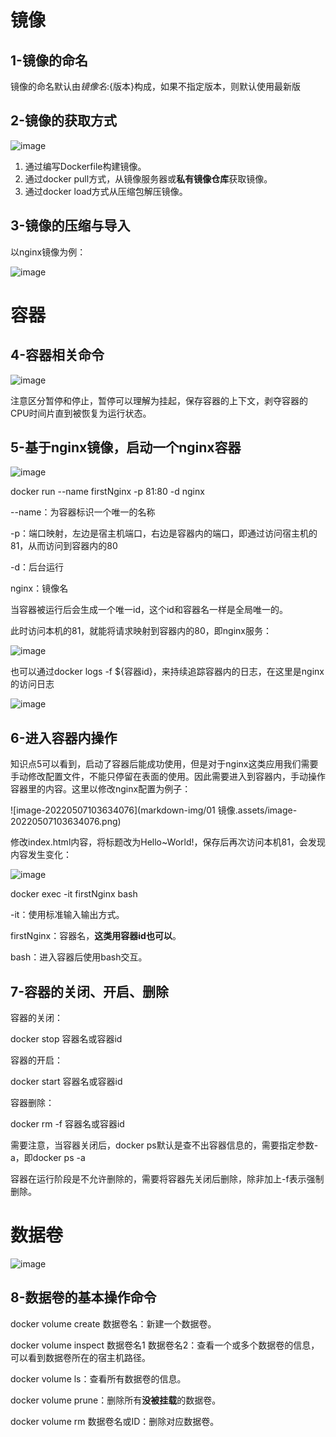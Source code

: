 # 镜像

## 1-镜像的命名

镜像的命名默认由${镜像名}:${版本}构成，如果不指定版本，则默认使用最新版

## 2-镜像的获取方式

![image](https://user-images.githubusercontent.com/48977889/167231300-11efddf5-686d-4463-9a39-90153971af20.png)

1. 通过编写Dockerfile构建镜像。
2. 通过docker pull方式，从镜像服务器或**私有镜像仓库**获取镜像。
3. 通过docker load方式从压缩包解压镜像。

## 3-镜像的压缩与导入

以nginx镜像为例：

![image](https://user-images.githubusercontent.com/48977889/167232070-25dc235f-d345-43e1-9881-7560502769f1.png)

# 容器

## 4-容器相关命令

![image](https://user-images.githubusercontent.com/48977889/167232660-534a67f7-dbe4-42bc-aed7-707192d658ab.png)

注意区分暂停和停止，暂停可以理解为挂起，保存容器的上下文，剥夺容器的CPU时间片直到被恢复为运行状态。

##  5-基于nginx镜像，启动一个nginx容器

![image](https://user-images.githubusercontent.com/48977889/167233334-9cf00727-1b7a-4f25-8085-2d493aaebad5.png)

docker run --name firstNginx -p 81:80 -d nginx

--name：为容器标识一个唯一的名称

-p：端口映射，左边是宿主机端口，右边是容器内的端口，即通过访问宿主机的81，从而访问到容器内的80

-d：后台运行

nginx：镜像名

当容器被运行后会生成一个唯一id，这个id和容器名一样是全局唯一的。

此时访问本机的81，就能将请求映射到容器内的80，即nginx服务：

![image](https://user-images.githubusercontent.com/48977889/167233397-82d0d4a4-4e98-499f-8927-387046b404ff.png)

也可以通过docker logs -f ${容器id}，来持续追踪容器内的日志，在这里是nginx的访问日志

![image](https://user-images.githubusercontent.com/48977889/167233424-9c747f57-7ab3-4c66-9530-c2033df98000.png)

## 6-进入容器内操作

知识点5可以看到，启动了容器后能成功使用，但是对于nginx这类应用我们需要手动修改配置文件，不能只停留在表面的使用。因此需要进入到容器内，手动操作容器里的内容。这里以修改nginx配置为例子：

![image-20220507103634076](markdown-img/01 镜像.assets/image-20220507103634076.png)

修改index.html内容，将标题改为Hello~World!，保存后再次访问本机81，会发现内容发生变化：

![image](https://user-images.githubusercontent.com/48977889/167235200-5d8e0959-9351-4b35-b0d4-085620073fb8.png)

docker exec -it firstNginx bash

-it：使用标准输入输出方式。

firstNginx：容器名，**这类用容器id也可以**。

bash：进入容器后使用bash交互。

## 7-容器的关闭、开启、删除

容器的关闭：

docker stop 容器名或容器id

容器的开启：

docker start 容器名或容器id

容器删除：

docker rm -f 容器名或容器id

需要注意，当容器关闭后，docker ps默认是查不出容器信息的，需要指定参数-a，即docker ps -a

容器在运行阶段是不允许删除的，需要将容器先关闭后删除，除非加上-f表示强制删除。

# 数据卷

![image](https://user-images.githubusercontent.com/48977889/167239139-8ee47c11-cdae-4702-ae00-8483564b6766.png)

## 8-数据卷的基本操作命令

docker volume create 数据卷名：新建一个数据卷。

docker volume inspect 数据卷名1 数据卷名2：查看一个或多个数据卷的信息，可以看到数据卷所在的宿主机路径。

docker volume ls：查看所有数据卷的信息。

docker volume prune：删除所有**没被挂载**的数据卷。

docker volume rm 数据卷名或ID：删除对应数据卷。

